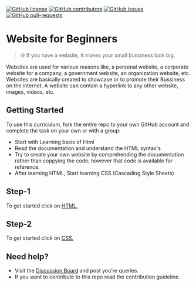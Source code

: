 <!--                   INFO        -->
[![GitHub license](https://img.shields.io/github/license/liet-csm/Workshop-website.svg)](https://github.com/liet-csm/Workshop-website/blob/main/LICENCE)
[![GitHub contributors](https://img.shields.io/github/contributors/liet-csm/Workshop-website.svg)](https://GitHub.com/liet-csm/Workshop-website/graphs/contributors/)
[![GitHub issues](https://img.shields.io/github/issues/liet-csm/Workshop-website.svg)](https://GitHub.com/liet-csm/Workshop-website/issues/)
[![GitHub pull-requests](https://img.shields.io/github/issues-pr/liet-csm/Workshop-website.svg)](https://GitHub.com/liet-csm/Workshop-website/pulls/)

# Website for Beginners

> 🌐 If you have a website, It makes your small bussiness look big.

Websites are used for various reasons like, a personal website, a corporate website for a company, a government website, an organization website, etc. Websites are basically created to showcase or to promote their Bussiness on the internet. A website can contain a hyperlink to any other website, images, videos, etc.

## Getting Started

To use this curriculum, fork the entire repo to your own GitHub account and complete the task on your own or with a group:

- Start with Learning basis of Html
- Read the documentation and understand the HTML syntax's
- Try to create your own website by comprehending the documentation rather than coppying the code; however that code is available for reference.
- After learning HTML, Start learning CSS (Cascading Style Sheets)

## Step-1
To get started click on [HTML.](https://github.com/codewavehub/Workshop-website/tree/main/1-HTML)

## Step-2
To get started click on [CSS.](https://github.com/codewavehub/Workshop-website/tree/main/2-CSS)


## Need help?

- Visit the [Discussion Board](https://github.com/liet-csm/Workshop-website/discussions) and post you're queries.
- If you want to contribute to this repo read the contribution guideline.
